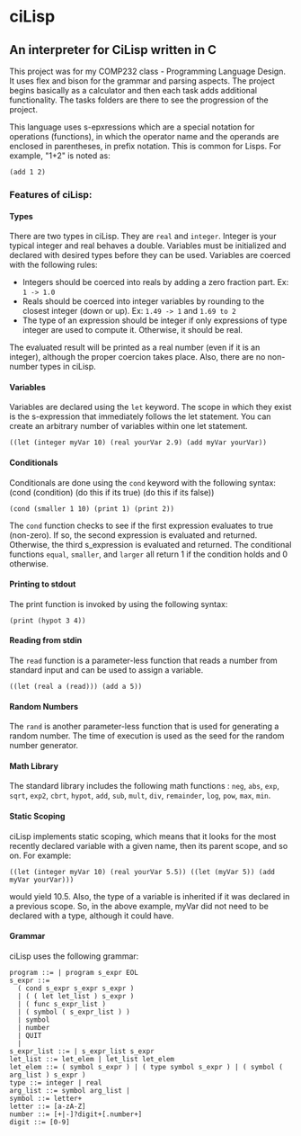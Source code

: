 # ciLisp
## An interpreter for CiLisp written in C

This project was for my COMP232 class - Programming Language Design. It uses flex and bison for the grammar and parsing aspects. The project begins basically as a calculator and then each task adds additional functionality. The tasks folders are there to see the progression of the project.

This language uses s-epxressions which are a special notation for operations (functions), in which the operator name and the operands are enclosed in parentheses, in prefix notation. This is common for Lisps. For example, "1+2" is noted as:

`(add 1 2)`

### Features of ciLisp:

#### Types
There are two types in ciLisp. They are `real` and `integer`. Integer is your typical integer and real behaves a double. Variables must be initialized and declared with desired types before they can be used.
Variables are coerced with the following rules:
  - Integers should be coerced into reals by adding a zero fraction part. Ex: `1 -> 1.0`
  - Reals should be coerced into integer variables by rounding to the closest integer (down or up). Ex: `1.49 -> 1` and `1.69 to 2`
  - The type of an expression should be integer if only expressions of type integer are used to compute it. Otherwise, it should be real.

The evaluated result will be printed as a real number (even if it is an integer), although the proper coercion takes place. Also, there are no non-number types in ciLisp.

#### Variables
Variables are declared using the `let` keyword. The scope in which they exist is the s-expression that immediately follows the let statement. You can create an arbitrary number of variables within one let statement.

`((let (integer myVar 10) (real yourVar 2.9) (add myVar yourVar))`

#### Conditionals
Conditionals are done using the `cond` keyword with the following syntax: (cond (condition) (do this if its true) (do this if its false))

`(cond (smaller 1 10) (print 1) (print 2))`

The `cond` function checks to see if the first expression evaluates to true (non-zero). If so, the second expression is evaluated and returned. Otherwise, the third s_expression is evaluated and returned. The conditional functions `equal`, `smaller`, and `larger` all return 1 if the condition holds and 0 otherwise.

#### Printing to stdout
The print function is invoked by using the following syntax:

`(print (hypot 3 4))`

#### Reading from stdin
The `read` function is a parameter-less function that reads a number from standard input and can be used to assign a variable.

`((let (real a (read))) (add a 5))`

#### Random Numbers
The `rand` is another parameter-less function that is used for generating a random number. The time of execution is used as the seed for the random number generator.

#### Math Library
The standard library includes the following math functions : `neg`, `abs`, `exp`, `sqrt`, `exp2`, `cbrt`, `hypot`, `add`, `sub`, `mult`, `div`, `remainder`, `log`, `pow`, `max`, `min`.

#### Static Scoping
ciLisp implements static scoping, which means that it looks for the most recently declared variable with a given name, then its parent scope, and so on. For example:

`((let (integer myVar 10) (real yourVar 5.5)) ((let (myVar 5)) (add myVar yourVar)))`

would yield 10.5. Also, the type of a variable is inherited if it was declared in a previous scope. So, in the above example, myVar did not need to be declared with a type, although it could have.

#### Grammar
ciLisp uses the following grammar:
```
program ::= | program s_expr EOL
s_expr ::=
  ( cond s_expr s_expr s_expr )
  | ( ( let let_list ) s_expr )
  | ( func s_expr_list )
  | ( symbol ( s_expr_list ) )
  | symbol
  | number
  | QUIT
  |
s_expr_list ::= | s_expr_list s_expr
let_list ::= let_elem | let_list let_elem
let_elem ::= ( symbol s_expr ) | ( type symbol s_expr ) | ( symbol ( arg_list ) s_expr )
type ::= integer | real
arg_list ::= symbol arg_list |
symbol ::= letter+
letter ::= [a-zA-Z]
number ::= [+|-]?digit+[.number+]
digit ::= [0-9]
```
